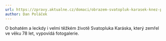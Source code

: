 ```yaml
---
url: https://zpravy.aktualne.cz/domaci/obrazem-svatopluk-karasek-knez-pisnickar-bourlivak-a-rytir-c/r~08119cea59de11e9ad610cc47ab5f122/
author: Dan Poláček
---
```


O bohatém a leckdy i velmi těžkém životě Svatopluka Karáska, který zemřel ve věku 78 let, vypovídá fotogalerie.
